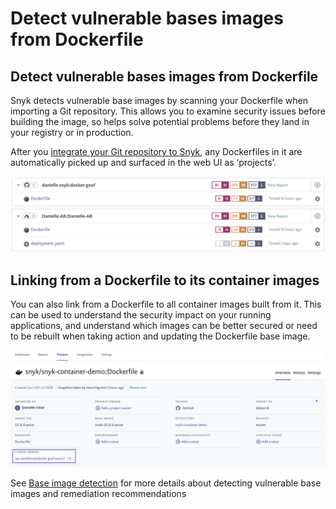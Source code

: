 # Detect vulnerable bases images from Dockerfile

## Detect vulnerable bases images from Dockerfile

Snyk detects vulnerable base images by scanning your Dockerfile when importing a Git repository. This allows you to examine security issues before building the image, so helps solve potential problems before they land in your registry or in production.

After you [integrate your Git repository to Snyk](https://support.snyk.io/hc/en-us/sections/360001138098-Git-repository-SCM-integrations), any Dockerfiles in it are automatically picked up and surfaced in the web UI as ‘projects’.

![](../../.gitbook/assets/mceclip0-5-.png)

## Linking from a Dockerfile to its container images

You can also link from a Dockerfile to all container images built from it. This can be used to understand the security impact on your running applications, and understand which images can be better secured or need to be rebuilt when taking action and updating the Dockerfile base image.

![](../../.gitbook/assets/mceclip3.png)

See [Base image detection](https://snyk.gitbook.io/user-docs/snyk-container/getting-around-the-snyk-container-ui/base-image-detection) for more details about detecting vulnerable base images and remediation recommendations

